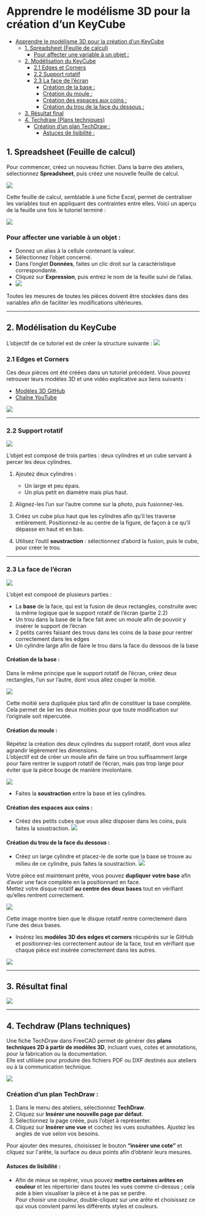 # Apprendre le modélisme 3D pour la création d’un KeyCube
- [Apprendre le modélisme 3D pour la création d’un KeyCube](#apprendre-le-modélisme-3d-pour-la-création-dun-keycube)
  - [1. Spreadsheet (Feuille de calcul)](#1-spreadsheet-feuille-de-calcul)
    - [Pour affecter une variable à un objet :](#pour-affecter-une-variable-à-un-objet-)
  - [2. Modélisation du KeyCube](#2-modélisation-du-keycube)
    - [2.1 Edges et Corners](#21-edges-et-corners)
    - [2.2 Support rotatif](#22-support-rotatif)
    - [2.3 La face de l’écran](#23-la-face-de-lécran)
      - [Création de la base :](#création-de-la-base-)
      - [Création du moule :](#création-du-moule-)
      - [Création des espaces aux coins :](#création-des-espaces-aux-coins-)
      - [Création du trou de la face du dessous :](#création-du-trou-de-la-face-du-dessous-)
  - [3. Résultat final](#3-résultat-final)
  - [4. Techdraw (Plans techniques)](#4-techdraw-plans-techniques)
    - [Création d’un plan TechDraw :](#création-dun-plan-techdraw-)
      - [Astuces de lisibilité :](#astuces-de-lisibilité-)

## 1. Spreadsheet (Feuille de calcul)

Pour commencer, créez un nouveau fichier. Dans la barre des ateliers, sélectionnez **Spreadsheet**, puis créez une nouvelle feuille de calcul.

![](images/image001.png)

Cette feuille de calcul, semblable à une fiche Excel, permet de centraliser les variables tout en appliquant des contraintes entre elles. Voici un aperçu de la feuille une fois le tutoriel terminé :

![](images/image003.png)

### Pour affecter une variable à un objet :
- Donnez un alias à la cellule contenant la valeur.
- Sélectionnez l’objet concerné.
- Dans l’onglet **Données**, faites un clic droit sur la caractéristique correspondante.
- Cliquez sur **Expression**, puis entrez le nom de la feuille suivi de l’alias.
- ![](images/image005.png)

Toutes les mesures de toutes les pièces doivent être stockées dans des variables afin de faciliter les modifications ultérieures.

---

## 2. Modélisation du KeyCube

L’objectif de ce tutoriel est de créer la structure suivante :
![](images/image007.png)

### 2.1 Edges et Corners

Ces deux pièces ont été créées dans un tutoriel précédent. Vous pouvez retrouver leurs modèles 3D et une vidéo explicative aux liens suivants :

- [Modèles 3D GitHub](https://github.com/keycube/k3/tree/main/assets/freeCad/k3)
- [Chaîne YouTube](https://www.youtube.com/@keyblockuniv)

![](images/image009.png)

---

### 2.2 Support rotatif

![](images/image011.png)

L’objet est composé de trois parties : deux cylindres et un cube servant à percer les deux cylindres.

1. Ajoutez deux cylindres :
   - Un large et peu épais.
   - Un plus petit en diamètre mais plus haut.

2. Alignez-les l’un sur l’autre comme sur la photo, puis fusionnez-les.

3. Créez un cube plus haut que les cylindres afin qu’il les traverse entièrement. Positionnez-le au centre de la figure, de façon à ce qu’il dépasse en haut et en bas.

4. Utilisez l’outil **soustraction** : sélectionnez d’abord la fusion, puis le cube, pour créer le trou.

---

### 2.3 La face de l’écran

![](images/image013.png)

L’objet est composé de plusieurs parties :

- La **base** de la face, qui est la fusion de deux rectangles, construite avec la même logique que le support rotatif de l’écran (partie 2.2)
- Un trou dans la base de la face fait avec un moule afin de pouvoir y insérer le support de l’écran
- 2 petits carrés faisant des trous dans les coins de la base pour rentrer correctement dans les edges
- Un cylindre large afin de faire le trou dans la face du dessous de la base

#### Création de la base :
Dans le même principe que le support rotatif de l’écran, créez deux rectangles, l’un sur l’autre, dont vous allez couper la moitié.

![](images/image015.png)

Cette moitié sera dupliquée plus tard afin de constituer la base complète. Cela permet de lier les deux moitiés pour que toute modification sur l’originale soit répercutée.

#### Création du moule :
Répétez la création des deux cylindres du support rotatif, dont vous allez agrandir légèrement les dimensions.  
L’objectif est de créer un moule afin de faire un trou suffisamment large pour faire rentrer le support rotatif de l’écran, mais pas trop large pour éviter que la pièce bouge de manière involontaire.

![](images/image017.png)

- Faites la **soustraction** entre la base et les cylindres.

#### Création des espaces aux coins :
- Créez des petits cubes que vous allez disposer dans les coins, puis faites la soustraction.
![](images/image019.png)

#### Création du trou de la face du dessous :
- Créez un large cylindre et placez-le de sorte que la base se trouve au milieu de ce cylindre, puis faites la soustraction.
![](images/image021.png)

Votre pièce est maintenant prête, vous pouvez **dupliquer votre base** afin d’avoir une face complète en la positionnant en face.  
Mettez votre disque rotatif **au centre des deux bases** tout en vérifiant qu’elles rentrent correctement.

![](images/image023.png)

Cette image montre bien que le disque rotatif rentre correctement dans l’une des deux bases.


- Insérez les **modèles 3D des edges et corners** récupérés sur le GitHub et positionnez-les correctement autour de la face, tout en vérifiant que chaque pièce est insérée correctement dans les autres.
  
![](images/image025.png)

---

## 3. Résultat final

![](images/image027.png)

---

## 4. Techdraw (Plans techniques)

Une fiche TechDraw dans FreeCAD permet de générer des **plans techniques 2D à partir de modèles 3D**, incluant vues, cotes et annotations, pour la fabrication ou la documentation.  
Elle est utilisée pour produire des fichiers PDF ou DXF destinés aux ateliers ou à la communication technique.

![](images/image029.png)

### Création d’un plan TechDraw :
1. Dans le menu des ateliers, sélectionnez **TechDraw**.
2. Cliquez sur **Insérer une nouvelle page par défaut**.
3. Sélectionnez la page créée, puis l’objet à représenter.
4. Cliquez sur **Insérer une vue** et cochez les vues souhaitées. Ajustez les angles de vue selon vos besoins.
   
Pour ajouter des mesures, choisissez le bouton **“insérer une cote”** et cliquez sur l'arête, la surface ou deux points afin d’obtenir leurs mesures.
#### Astuces de lisibilité :

- Afin de mieux se repérer, vous pouvez **mettre certaines arêtes en couleur** et les répertorier dans toutes les vues comme ci-dessus ; cela aide à bien visualiser la pièce et à ne pas se perdre.  
Pour choisir une couleur, double-cliquez sur une arête et choisissez ce qui vous convient parmi les différents styles et couleurs.


